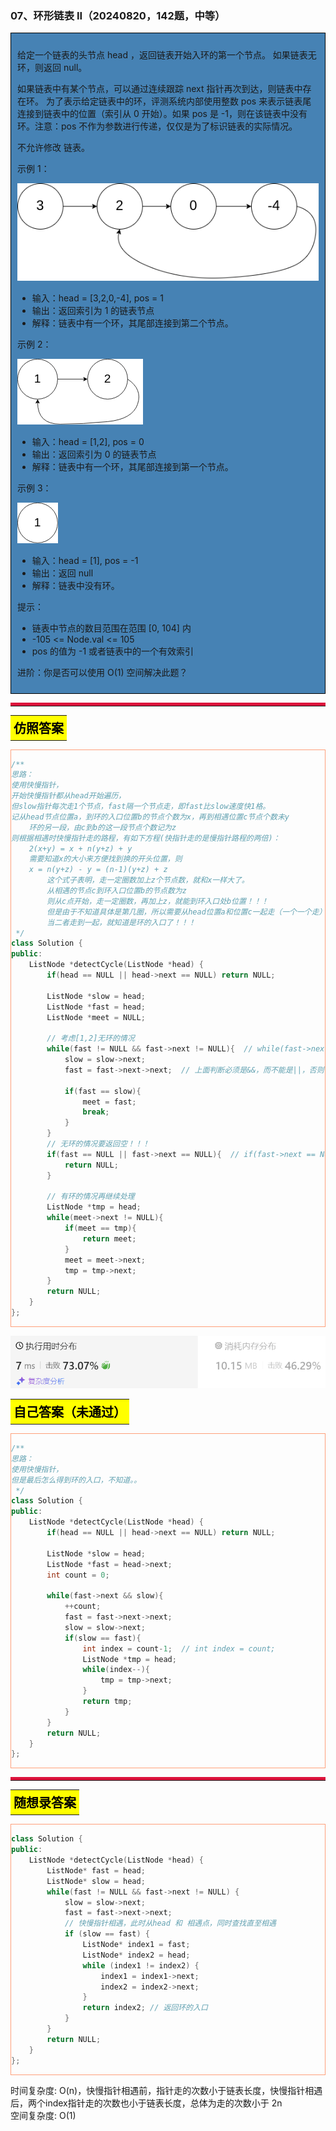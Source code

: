### 07、环形链表 II（20240820，142题，中等）
<div style="border: 1px solid black; padding: 10px; background-color: SteelBlue;">

给定一个链表的头节点  head ，返回链表开始入环的第一个节点。 如果链表无环，则返回 null。

如果链表中有某个节点，可以通过连续跟踪 next 指针再次到达，则链表中存在环。 为了表示给定链表中的环，评测系统内部使用整数 pos 来表示链表尾连接到链表中的位置（索引从 0 开始）。如果 pos 是 -1，则在该链表中没有环。注意：pos 不作为参数进行传递，仅仅是为了标识链表的实际情况。

不允许修改 链表。

 

示例 1：

![alt text](image/555e603b4ac52b005f6c7cc0a82a5a3.png)

- 输入：head = [3,2,0,-4], pos = 1
- 输出：返回索引为 1 的链表节点
- 解释：链表中有一个环，其尾部连接到第二个节点。

示例 2：

![alt text](image/64d1b4976536ff5e2fc4b6ce95308d8.png)

- 输入：head = [1,2], pos = 0
- 输出：返回索引为 0 的链表节点
- 解释：链表中有一个环，其尾部连接到第一个节点。

示例 3：

![alt text](image/738bda2aa0ba53eac41328f6315cb6f.png)

- 输入：head = [1], pos = -1
- 输出：返回 null
- 解释：链表中没有环。
 

提示：

- 链表中节点的数目范围在范围 [0, 104] 内
- -105 <= Node.val <= 105
- pos 的值为 -1 或者链表中的一个有效索引
 

进阶：你是否可以使用 O(1) 空间解决此题？

  </p>
</div>

<hr style="border-top: 5px solid #DC143C;">
<table>
  <tr>
    <td bgcolor="Yellow" style="padding: 5px; border: 0px solid black;">
      <span style="font-weight: bold; font-size: 20px;color: black;">
      仿照答案 
      </span>
    </td>
  </tr>
</table>
<div style="padding: 0px; border: 1.5px solid LightSalmon; margin-bottom: 10px;">

```C++
/**
思路：
使用快慢指针，
开始快慢指针都从head开始遍历，
但slow指针每次走1个节点，fast隔一个节点走，即fast比slow速度快1格。
记从head节点位置a，到环的入口位置b的节点个数为x，再到相遇位置c节点个数未y
    环的另一段，由c到b的这一段节点个数记为z
则根据相遇时快慢指针走的路程，有如下方程(快指针走的是慢指针路程的两倍)：
    2(x+y) = x + n(y+z) + y
    需要知道x的大小来方便找到换的开头位置，则
    x = n(y+z) - y = (n-1)(y+z) + z
        这个式子表明，走一定圈数加上z个节点数，就和x一样大了。
        从相遇的节点c到环入口位置b的节点数为z
        则从c点开始，走一定圈数，再加上z，就能到环入口处b位置！！！
        但是由于不知道具体是第几圈，所以需要从head位置a和位置c一起走（一个一个走）
        当二者走到一起，就知道是环的入口了！！！
 */
class Solution {
public:
    ListNode *detectCycle(ListNode *head) {
        if(head == NULL || head->next == NULL) return NULL;

        ListNode *slow = head;
        ListNode *fast = head;
        ListNode *meet = NULL;

        // 考虑[1,2]无环的情况
        while(fast != NULL && fast->next != NULL){  // while(fast->next != NULL)、while(fast != NULL || fast->next != NULL)
            slow = slow->next;
            fast = fast->next->next;  // 上面判断必须是&&，而不能是||，否则fast->next为null的时候，这里就出错了！！！

            if(fast == slow){
                meet = fast;
                break;
            }
        }
        // 无环的情况要返回空！！！
        if(fast == NULL || fast->next == NULL){  // if(fast->next == NULL)
            return NULL;
        }

        // 有环的情况再继续处理
        ListNode *tmp = head;
        while(meet->next != NULL){
            if(meet == tmp){
                return meet;
            }
            meet = meet->next;
            tmp = tmp->next;
        }
        return NULL;
    }
};
```

</div>

![alt text](image/525d7a71a87b6a4147acf103a1bba07.png)

<table>
  <tr>
    <td bgcolor="Yellow" style="padding: 5px; border: 0px solid black;">
      <span style="font-weight: bold; font-size: 20px;color: black;">
      自己答案（未通过）
      </span>
    </td>
  </tr>
</table>

<div style="padding: 0px; border: 1.5px solid LightSalmon; margin-bottom: 10px">

```C++
/**
思路：
使用快慢指针，
但是最后怎么得到环的入口，不知道。。
 */
class Solution {
public:
    ListNode *detectCycle(ListNode *head) {
        if(head == NULL || head->next == NULL) return NULL;

        ListNode *slow = head;
        ListNode *fast = head->next;
        int count = 0;

        while(fast->next && slow){
            ++count;
            fast = fast->next->next;
            slow = slow->next;
            if(slow == fast){
                int index = count-1;  // int index = count;
                ListNode *tmp = head;
                while(index--){
                    tmp = tmp->next;
                }
                return tmp;
            }
        }
        return NULL;    
    }
};
```
</div>

<hr style="border-top: 5px solid #DC143C;">

<table>
  <tr>
    <td bgcolor="Yellow" style="padding: 5px; border: 0px solid black;">
      <span style="font-weight: bold; font-size: 20px;color: black;">
      随想录答案
      </span>
    </td>
  </tr>
</table>

<div style="padding: 0px; border: 1.5px solid LightSalmon; margin-bottom: 10px">

```C++
class Solution {
public:
    ListNode *detectCycle(ListNode *head) {
        ListNode* fast = head;
        ListNode* slow = head;
        while(fast != NULL && fast->next != NULL) {
            slow = slow->next;
            fast = fast->next->next;
            // 快慢指针相遇，此时从head 和 相遇点，同时查找直至相遇
            if (slow == fast) {
                ListNode* index1 = fast;
                ListNode* index2 = head;
                while (index1 != index2) {
                    index1 = index1->next;
                    index2 = index2->next;
                }
                return index2; // 返回环的入口
            }
        }
        return NULL;
    }
};
```
</div>

时间复杂度: O(n)，快慢指针相遇前，指针走的次数小于链表长度，快慢指针相遇后，两个index指针走的次数也小于链表长度，总体为走的次数小于 2n  
空间复杂度: O(1)